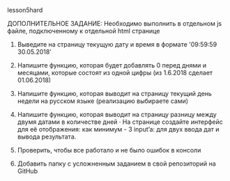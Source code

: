 lesson5hard

ДОПОЛНИТЕЛЬНОЕ ЗАДАНИЕ:
Необходимо выполнить в отдельном js файле, подключенному к отдельной html странице

1) Выведите на страницу текущую дату и время в формате '09:59:59 30.05.2018'

2) Напишите функцию, которая будет добавлять 0 перед днями и месяцами, которые состоят из одной цифры (из 1.6.2018 сделает 01.06.2018)

3) Напишите функцию, которая выводит на страницу текущий день недели на русском языке (реализацию выбираете сами)

4) Напишите функцию, которая выводит на страницу разницу между двумя датами в количестве дней
·        На странице создайте интерфейс для её отображения: как минимум - 3 input’a: для двух ввода дат и вывода результата.

5) Проверить, чтобы все работало и не было ошибок в консоли

6) Добавить папку с усложненным заданием в свой репозиторий на GitHub